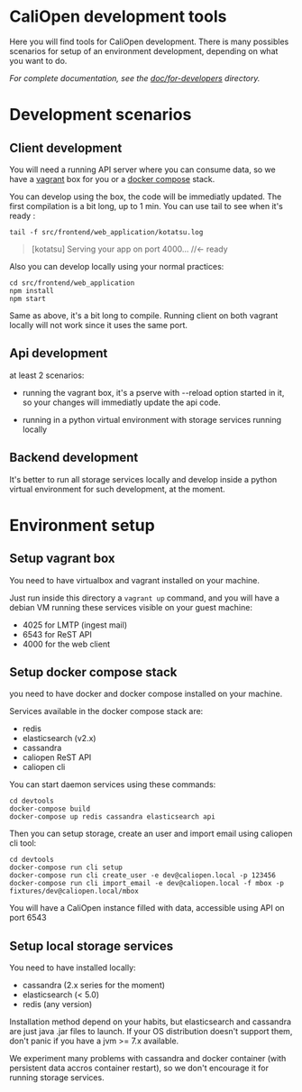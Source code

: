 # CaliOpen development tools

Here you will find tools for CaliOpen development. There is many possibles
scenarios for setup of an environment development, depending on what you
want to do.

_For complete documentation, see the [doc/for-developers](../doc/for-developers) directory._

# Development scenarios

## Client development

You will need a running API server where you can consume data, so we have a
[vagrant](https://vagrantup.com) box for you or a [docker compose](https://docs.docker.com/compose/)
stack.

You can develop using the box, the code will be immediatly updated. The first compilation is a bit
long, up to 1 min. You can use tail to see when it's ready :

```
tail -f src/frontend/web_application/kotatsu.log
```

> [kotatsu] Serving your app on port 4000... //<- ready

Also you can develop locally using your normal practices:

```
cd src/frontend/web_application
npm install
npm start
```

Same as above, it's a bit long to compile. Running client on both vagrant locally will not work
since it uses the same port.


## Api development

at least 2 scenarios:

- running the vagrant box, it's a pserve with --reload option started
  in it, so your changes will immediatly update the api code.

- running in a python virtual environment with storage services running locally

## Backend development

It's better to run all storage services locally and develop inside a python virtual
environment for such development, at the moment.

# Environment setup

## Setup vagrant box

You need to have virtualbox and vagrant installed on your machine.

Just run inside this directory a ``vagrant up`` command, and you will have a debian
VM running these services visible on your guest machine:

- 4025 for LMTP (ingest mail)
- 6543 for ReST API
- 4000 for the web client

## Setup docker compose stack

you need to have docker and docker compose installed on your machine.

Services available in the docker compose stack are:

- redis
- elasticsearch (v2.x)
- cassandra
- caliopen ReST API
- caliopen cli

You can start daemon services using these commands:

```
cd devtools
docker-compose build
docker-compose up redis cassandra elasticsearch api
```

Then you can setup storage, create an user and import email using caliopen cli tool:
```
cd devtools
docker-compose run cli setup
docker-compose run cli create_user -e dev@caliopen.local -p 123456
docker-compose run cli import_email -e dev@caliopen.local -f mbox -p fixtures/dev@caliopen.local/mbox
```

You will have a CaliOpen instance filled with data, accessible using API on port 6543

## Setup local storage services

You need to have installed locally:
- cassandra (2.x series for the moment)
- elasticsearch (< 5.0)
- redis (any version)

Installation method depend on your habits, but elasticsearch and cassandra are just
java .jar files to launch. If your OS distribution doesn't support them, don't panic
if you have a jvm >= 7.x available.

We experiment many problems with cassandra and docker container (with persistent
data accros container restart), so we don't encourage it for running storage services.
